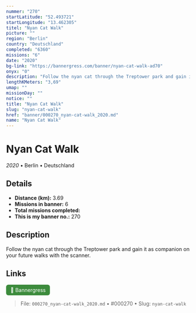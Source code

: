 ```yaml
---
nummer: "270"
startLatitude: "52.493721"
startLongitude: "13.462305"
titel: "Nyan Cat Walk"
picture: ""
region: "Berlin"
country: "Deutschland"
completed: "6360"
missions: "6"
date: "2020"
bg-link: "https://bannergress.com/banner/nyan-cat-walk-ad70"
onyx: "0"
description: "Follow the nyan cat through the Treptower park and gain it as companion on your future walks with the scanner."
lengthKMeters: "3,69"
umap: ""
missionDay: ""
notice: ""
title: "Nyan Cat Walk"
slug: "nyan-cat-walk"
href: "banner/000270_nyan-cat-walk_2020.md"
name: "Nyan Cat Walk"
---
```

# Nyan Cat Walk

*2020* • Berlin • Deutschland





## Details
- **Distance (km):** 3.69
- **Missions in banner:** 6
- **Total missions completed:** 
- **This is my banner no.:** 270



## Description
Follow the nyan cat through the Treptower park and gain it as companion on your future walks with the scanner.



## Links
<a href="https://bannergress.com/banner/nyan-cat-walk-ad70" target="_blank" style="display:inline-block;margin-right:8px;padding:6px 12px;background:#3c8b3c;color:#fff;text-decoration:none;border-radius:6px;">🔗 Bannergress</a>



> File: `000270_nyan-cat-walk_2020.md` • #000270 • Slug: `nyan-cat-walk`
